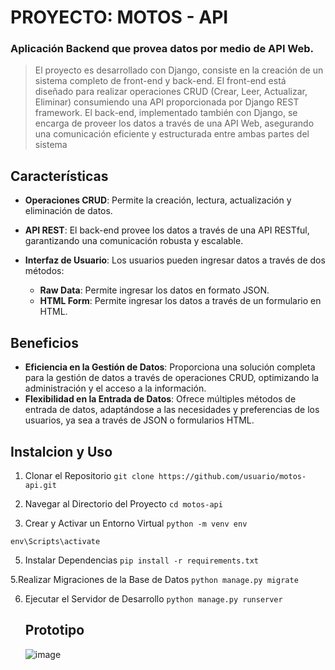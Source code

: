 # PROYECTO: MOTOS - API

### Aplicación Backend que provea datos por medio de API Web.
>  El proyecto es desarrollado con Django, consiste en la creación de un sistema completo de front-end y back-end. El front-end está diseñado para realizar operaciones CRUD (Crear, Leer, Actualizar, Eliminar) consumiendo una API proporcionada por Django REST framework. El back-end, implementado también con Django, se encarga de proveer los datos a través de una API Web, asegurando una comunicación eficiente y estructurada entre ambas partes del sistema

 

## Características

- **Operaciones CRUD**: Permite la creación, lectura, actualización y eliminación de datos.
- **API REST**: El back-end provee los datos a través de una API RESTful, garantizando una comunicación robusta y escalable.
- **Interfaz de Usuario**: Los usuarios pueden ingresar datos a través de dos métodos:

  - **Raw Data**: Permite ingresar los datos en formato JSON.
  - **HTML Form**: Permite ingresar los datos a través de un formulario en HTML.


## Beneficios

- **Eficiencia en la Gestión de Datos**: Proporciona una solución completa para la gestión de datos a través de operaciones CRUD, optimizando la administración y el acceso a la información.
- **Flexibilidad en la Entrada de Datos**:   Ofrece múltiples métodos de entrada de datos, adaptándose a las necesidades y preferencias de los usuarios, ya sea a través de JSON o formularios HTML.

## Instalcion y Uso

1. Clonar el Repositorio
   `git clone https://github.com/usuario/motos-api.git`
   
2. Navegar al Directorio del Proyecto
   `cd motos-api`
3. Crear y Activar un Entorno Virtual
   `python -m venv env`

`env\Scripts\activate`

5. Instalar Dependencias
   `pip install -r requirements.txt`
   
 5.Realizar Migraciones de la Base de Datos
   `python manage.py migrate`

6. Ejecutar el Servidor de Desarrollo
   `python manage.py runserver`

    ## Prototipo
   ![image](https://github.com/user-attachments/assets/955253cc-8d3a-4ff1-b8c4-86aeae43463d)
